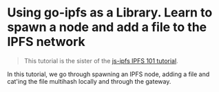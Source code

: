 # Using go-ipfs as a Library. Learn to spawn a node and add a file to the IPFS network

> This tutorial is the sister of the [js-ipfs IPFS 101 tutorial](https://github.com/ipfs/js-ipfs/tree/master/examples/ipfs-101).

In this tutorial, we go through spawning an IPFS node, adding a file and cat'ing the file multihash locally and through the gateway.
